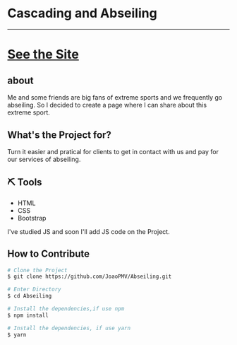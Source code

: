 <h1 align="center">
  <img src="./images//logoFundoBranco.png" alt="" />
</h1>
 <h1>Cascading and Abseiling</h1>
<hr />

<h1><a href="www.rapelsaocarlos.online">See the Site</a></h1>

## about

Me and some friends are big fans of extreme sports and we frequently go abseiling. So I decided to create a page where I can share about this extreme sport.

## What's the Project for?

Turn it easier and pratical for clients to get in contact with us and pay for our services of abseiling.

## ⛏️ Tools

- HTML
- CSS
- Bootstrap

I've studied JS and soon I'll add JS code on the Project.

## How to Contribute

```bash
# Clone the Project
$ git clone https://github.com/JoaoPMV/Abseiling.git
```

```bash
# Enter Directory
$ cd Abseiling
```

```bash
# Install the dependencies,if use npm
$ npm install
```

```bash
# Install the dependencies, if use yarn
$ yarn
```
